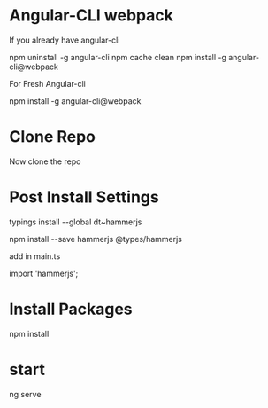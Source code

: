 # Angular-CLI webpack
If you already have angular-cli

npm uninstall -g angular-cli
npm cache clean
npm install -g angular-cli@webpack

For Fresh Angular-cli

npm install -g angular-cli@webpack

# Clone Repo
Now clone the repo


# Post Install Settings
typings install --global dt~hammerjs

npm install --save hammerjs @types/hammerjs

add in main.ts

import 'hammerjs';


# Install Packages
npm install

# start
ng serve

